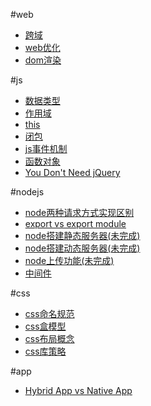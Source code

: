 #web

<ul>
<li><a href="./cross-origin.md">跨域</a></li>
<li><a href="./optimization.md">web优化</a></li>
<li><a href="./domRender.md">dom渲染</a></li>
</ul>

#js

<ul>
<li><a href="./dataType.md" style="pointer:cursor">数据类型</a></li>
<li><a href="./scope.md">作用域</a></li>
<li><a href="./this.md">this</a></li>
<li><a href="./closure.md">闭包</a></li>
<li><a href="./event.md">js事件机制</a></li>
<li><a href="./function.md">函数对象</a></li>
<li><a href="https://github.com/oneuijs/You-Dont-Need-jQuery/blob/master/README.zh-CN.md" target="_blank">You Don't Need jQuery</a>
</ul>

#nodejs

<ul>
<li><a href="./nodeRequest.md">node两种请求方式实现区别</a></li>
<li><a href="./nodeExport.md">export vs export module</a></li>
<li><a href="./nodeStaticServer.md">node搭建静态服务器(未完成)</a></li>
<li><a href="./nodeDynamicServer.md">node搭建动态服务器(未完成)</a></li>
<li><a href="./nodeUpload.md">node上传功能(未完成)</a></li>
<li><a href="./middleware.md">中间件</a></li>
</ul>

#css

<ul>
<li><a href="./css_name.md">css命名规范</a></li>
<li><a href="./box.md">css盒模型</a></li>
<li><a href="./layout.md">css布局概念</a></li>
<li><a href="./css_library.md">css库策略</a></li>
</ul>

#app

<ul>
<li><a href="./appConcept.md">Hybrid App vs Native App</a></li>
</ul>

